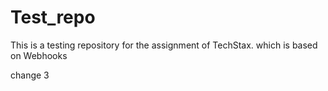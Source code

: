 # Test_repo
This is a testing repository for the assignment of TechStax. which is based on Webhooks

change 3
